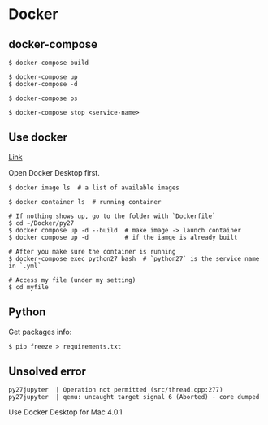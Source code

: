 # Docker

## docker-compose
```
$ docker-compose build

$ docker-compose up
$ docker-compose -d

$ docker-compose ps

$ docker-compose stop <service-name>
```

## Use docker
[Link](https://qiita.com/jhorikawa_err/items/fb9c03c0982c29c5b6d5)  

Open Docker Desktop first.
```
$ docker image ls  # a list of available images

$ docker container ls  # running container

# If nothing shows up, go to the folder with `Dockerfile`
$ cd ~/Docker/py27
$ docker compose up -d --build  # make image -> launch container
$ docker compose up -d          # if the iamge is already built

# After you make sure the container is running
$ docker-compose exec python27 bash  # `python27` is the service name in `.yml`

# Access my file (under my setting)
$ cd myfile
```

## Python

Get packages info:
```
$ pip freeze > requirements.txt
```

## Unsolved error
```
py27jupyter  | Operation not permitted (src/thread.cpp:277)
py27jupyter  | qemu: uncaught target signal 6 (Aborted) - core dumped
```
Use Docker Desktop for Mac 4.0.1

